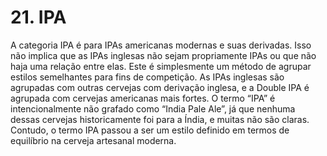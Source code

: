 # 21. IPA

A categoria IPA é para IPAs americanas modernas e suas derivadas. Isso não implica que as IPAs inglesas não sejam propriamente IPAs ou que não haja uma relação entre elas. Este é simplesmente um método de agrupar estilos semelhantes para fins de competição. As IPAs inglesas são agrupadas com outras cervejas com derivação inglesa, e a Double IPA é agrupada com cervejas americanas mais fortes. O termo “IPA” é intencionalmente não grafado como “India Pale Ale”, já que nenhuma dessas cervejas historicamente foi para a Índia, e muitas não são claras. Contudo, o termo IPA passou a ser um estilo definido em termos de equilíbrio na cerveja artesanal moderna.